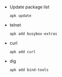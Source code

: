 
* Update package list
    ```bash
    apk update
    ```

* telnet
    ```bash
    apk add busybox-extras
    ```

* curl
    ```bash
    apk add curl
    ```

* dig
    ```bash
    apk add bind-tools
    ```
